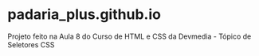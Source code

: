 # padaria_plus.github.io
Projeto feito na Aula 8 do Curso de HTML e CSS da Devmedia - Tópico de Seletores CSS

